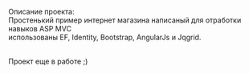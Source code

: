 Описание проекта: <br>
Простенький пример интернет магазина написаный для отработки навыков ASP MVC
<br>
использованы EF, Identity, Bootstrap, AngularJs и Jqgrid.

<br>
Проект еще в работе ;)